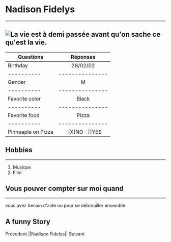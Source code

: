 # Nadison Fidelys
---------------------------------------------------------
![La vie est à demi passée avant qu'on sache ce qu'est la vie.](../challenges-MarkDown/Fidelys.jpg "Moi, en une phrase")
---------------------------------------------------------
| Questions|   Réponses    | 
|----------|:-------------:|
| Birthday |   28/02/02    | 
|----------|---------------|   
|  Gender  |      M        |
|----------|---------------|
|Favorite color|   Black   |
|----------|---------------|
|Favorite food |   Pizza   |
|----------|---------------|
|Pinneaple on Pizza|-[X]NO -[]YES|

## Hobbies
---------------------------------------------------------
1. Musique 
2. Film

## Vous pouver compter sur moi quand 
*********************************************************
vous avez besoin d'aide ou pour se débrouiller ensemble 

## A funny Story 
Précedent ||Nadison Fidelys|| Suivant 









